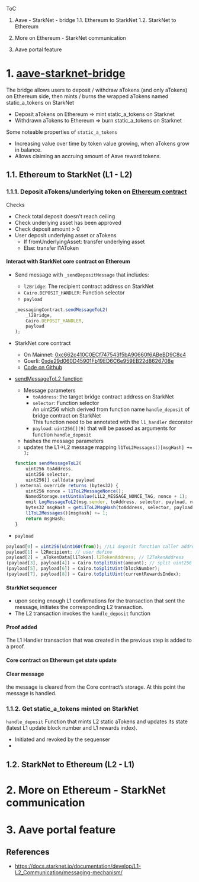 ToC

1. Aave - StarkNet - bridge
1.1. Ethereum to StarkNet
1.2. StarkNet to Ethereum

2. More on Ethereum - StarkNet communication

3. Aave portal feature

# 1. [aave-starknet-bridge](https://github.com/aave-starknet-project/aave-starknet-bridge)

The bridge allows users to deposit / withdraw aTokens (and only aTokens) on Ethereum side, then mints / burns the wrapped aTokens named static_a_tokens on StarkNet
- Deposit aTokens on Ethereum => mint static_a_tokens on Starknet
- Withdrawn aTokens to Ethereum => burn static_a_tokens on Starknet

Some noteable properties of `static_a_tokens`
- Increasing value over time by token value growing, when aTokens grow in balance.
- Allows claiming an accruing amount of Aave reward tokens.

## 1.1. Ethereum to StarkNet (L1 - L2)
### 1.1.1. Deposit aTokens/underlying token on [Ethereum contract](https://github.com/aave-starknet-project/aave-starknet-bridge/blob/main/contracts/l1/Bridge.sol#L83)
Checks
- Check total deposit doesn't reach ceiling
- Check underlying asset has been approved
- Check deposit amount > 0
- User deposit underlying asset or aTokens
  - If fromUnderlyingAsset: transfer underlying asset
  - Else: transfer l1AToken

#### Interact with StarkNet core contract on Ethereum
- Send message with `_sendDepositMessage` that includes:
  - `l2Bridge`: The recipient contract address on StarkNet
  - `Cairo.DEPOSIT_HANDLER`: Function selector
  - `payload`
  ```js
  _messagingContract.sendMessageToL2(
      _l2Bridge,
      Cairo.DEPOSIT_HANDLER,
      payload
  );
  ```
- StarkNet core contract
  - On Mainnet: [0xc662c410C0ECf747543f5bA90660f6ABeBD9C8c4](https://etherscan.io/address/0xc662c410C0ECf747543f5bA90660f6ABeBD9C8c4#code)
  - Goerli: [0xde29d060D45901Fb19ED6C6e959EB22d8626708e](https://goerli.etherscan.io/address/0xde29d060D45901Fb19ED6C6e959EB22d8626708e#code)
  - [Code on Github](https://github.com/starkware-libs/cairo-lang/blob/4e233516f52477ad158bc81a86ec2760471c1b65/src/starkware/starknet/eth/StarknetMessaging.sol)
  
- [sendMessageToL2 function](https://github.com/starkware-libs/cairo-lang/blob/4e233516f52477ad158bc81a86ec2760471c1b65/src/starkware/starknet/eth/StarknetMessaging.sol#L100)
  - Message parameters
    - `toAddress`: the target bridge contract address on StarkNet
    - `selector`: Function selector <br />
    An uint256 which derived from function name `handle_deposit` of bridge contract on StarkNet <br />
    This function need to be annotated with the `l1_handler` decorator
    - `payload`: `uint256[](9)` that will be passed as arguments for function `handle_deposit`
  - hashes the message parameters
  - updates the L1→L2 message mapping `l1ToL2Messages()[msgHash] += 1;`

  ```js
  function sendMessageToL2(
      uint256 toAddress,
      uint256 selector,
      uint256[] calldata payload
  ) external override returns (bytes32) {
      uint256 nonce = l1ToL2MessageNonce();
      NamedStorage.setUintValue(L1L2_MESSAGE_NONCE_TAG, nonce + 1);
      emit LogMessageToL2(msg.sender, toAddress, selector, payload, nonce);
      bytes32 msgHash = getL1ToL2MsgHash(toAddress, selector, payload, nonce);
      l1ToL2Messages()[msgHash] += 1;
      return msgHash;
  }
  ```
- `payload`

```js
payload[0] = uint256(uint160(from)); //L1 deposit function caller address (user address)
payload[1] = l2Recipient; // user define
payload[2] = _aTokenData[l1Token].l2TokenAddress; // l2TokenAddress
(payload[3], payload[4]) = Cairo.toSplitUint(amount); // split uint256 to 2 felts
(payload[5], payload[6]) = Cairo.toSplitUint(blockNumber);
(payload[7], payload[8]) = Cairo.toSplitUint(currentRewardsIndex);
```

#### StarkNet sequencer
- upon seeing enough L1 confirmations for the transaction that sent the message, initiates the corresponding L2 transaction.
- The L2 transaction invokes the `handle_deposit` function

#### Proof added
The L1 Handler transaction that was created in the previous step is added to a proof.

#### Core contract on Ethereum get state update

#### Clear message
the message is cleared from the Core contract’s storage. At this point the message is handled.

### 1.1.2. Get static_a_tokens minted on StarkNet
`handle_deposit`
Function that mints L2 static aTokens and updates its state (latest L1 update block number and L1 rewards index).
- Initiated and revoked by the sequenser
- 


## 1.2. StarkNet to Ethereum (L2 - L1)

# 2. More on Ethereum - StarkNet communication

# 3. Aave portal feature

## References
- https://docs.starknet.io/documentation/develop/L1-L2_Communication/messaging-mechanism/